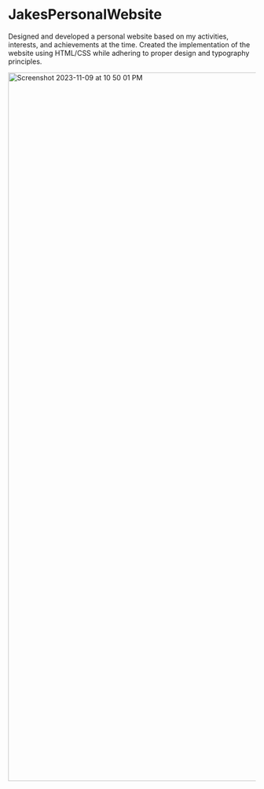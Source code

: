 # JakesPersonalWebsite
Designed and developed a personal website based on my activities, interests, and achievements at the time. Created the implementation of the website using HTML/CSS while adhering to proper design and typography principles.

<img width="1440" alt="Screenshot 2023-11-09 at 10 50 01 PM" src="https://github.com/jacobsinclair/JakesPersonalWebsite/assets/134180713/2b0a0fbc-dd1c-42fa-aaf9-a359ec6a625f">
